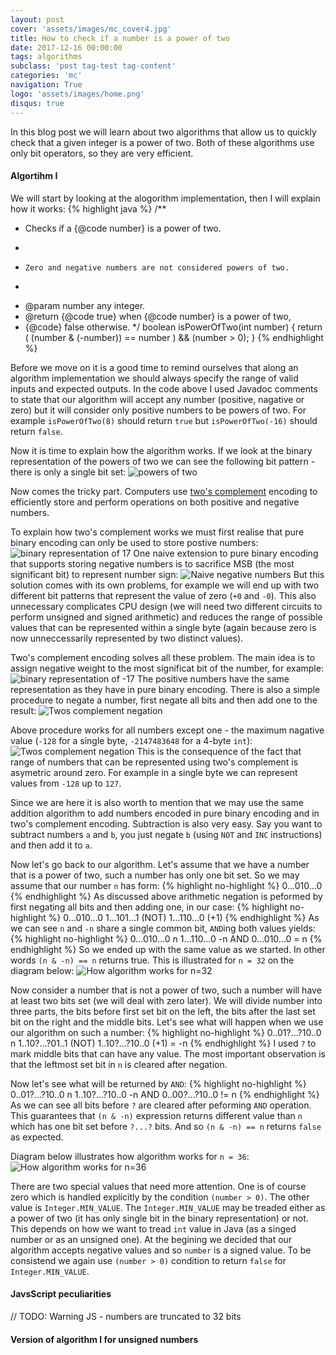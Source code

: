 ```yaml
---
layout: post
cover: 'assets/images/mc_cover4.jpg'
title: How to check if a number is a power of two
date: 2017-12-16 00:00:00
tags: algorithms 
subclass: 'post tag-test tag-content'
categories: 'mc'
navigation: True
logo: 'assets/images/home.png'
disqus: true
---
```


In this blog post we will learn about two algorithms that
allow us to quickly check that a given integer is
a power of two. 
Both of these algorithms use only bit operators, so they are
very efficient.

#### Algortihm I

We will start by looking at the alogorithm implementation,
then I will explain how it works:
{% highlight java %}
/**
 * Checks if a {@code number} is a power of two.
 * <p>
 *     Zero and negative numbers are not considered powers of two.
 * </p>
 * @param number any integer.
 * @return {@code true} when {@code number} is a power of two,
 *  {@code} false otherwise.
 */
boolean isPowerOfTwo(int number) {
    return 
        ( (number & (-number)) == number ) && 
        (number > 0);
}
{% endhighlight %}

Before we move on it is a good time to remind ourselves that
along an algorithm implementation we 
should always specify the range of valid inputs 
and expected outputs.
In the code above I used Javadoc comments to state that our algorithm
will accept any number (positive, nagative or zero) but it
will consider only positive numbers to be powers of two.
For example `isPowerOfTwo(8)` should return `true` but 
`isPowerOfTwo(-16)` should return `false`.

Now it is time to explain how the algorithm works.
If we look at the binary representation of the powers of
two we can see the following bit pattern - there is
only a single bit set:
![powers of two](assets/images/2017-12-16/powers_of_two.svg)

Now comes the tricky part. Computers use 
[two's complement](https://en.wikipedia.org/wiki/Two%27s_complement)
encoding to efficiently store 
and perform operations on both positive and negative numbers.

To explain how two's complement works we must first 
realise that pure binary encoding can only be used 
to store postive numbers:
![binary representation of 17](assets/images/2017-12-16/b_17.svg)
One naive extension to pure binary encoding that supports
storing negative numbers is to
sacrifice MSB (the most significant bit) to represent number sign:
![Naive negative numbers](assets/images/2017-12-16/bsgn.svg)
But this solution comes with its own problems,
for example we will end up with two different
bit patterns that represent the value of zero (`+0` and `-0`).
This also unnecessary complicates CPU design 
(we will need two different circuits to perform unsigned and signed
arithmetic) and reduces the range of
possible values that can be represented within a single byte
(again because zero is now unneccessarily 
represented by two distinct values).

Two's complement encoding solves all these problem.
The main idea is to assign negative weight to the most significat
bit of the number, for example:
![binary representation of -17](assets/images/2017-12-16/u2_17.svg)
The positive numbers have the same representation as they have in
pure binary encoding. There is also a simple procedure to negate a number,
first negate all bits and then add one to the result:
![Twos complement negation](assets/images/2017-12-16/u2_neg.svg)

Above procedure works for all numbers except one - the maximum nagative
value (`-128` for a single byte, `-2147483648` for a 4-byte `int`):
![Twos complement negation](assets/images/2017-12-16/u2_min.svg)
This is the consequence of the fact that 
range of numbers that can be represented using two's complement
is asymetric around zero. For example in a single byte we can
represent values from `-128` up to `127`.

Since we are here it is also worth to mention that we may use
the same addition algorithm to add numbers encoded in pure
binary encoding and in two's complement encoding.
Subtraction is also very easy. Say you want to subtract 
numbers `a` and `b`, you just negate `b` 
(using `NOT` and `INC` instructions) 
and then add it to `a`.

Now let's go back to our algorithm.
Let's assume that we have a number that is a power of two,
such a number has only one bit set. So we may assume that
our number `n` has form:
{% highlight no-highlight %}
0...010...0
{% endhighlight %}
As discussed above arithmetic negation is peformed by first negating all
bits and then adding one, in our case:
{% highlight no-highlight %}
0...010...0
1...101...1 (NOT)
1...110...0 (+1)
{% endhighlight %}
As we can see `n` and `-n` share a single common bit, `AND`ing both
values yields:
{% highlight no-highlight %}
0...010...0  n
1...110...0 -n
AND
0...010...0 = n
{% endhighlight %}
So we ended up with the same value as we started. 
In other words `(n & -n) == n` returns true.
This is illustrated for `n = 32` on the diagram below:
![How algorithm works for n=32](assets/images/2017-12-16/a1_w.svg)

Now consider a number that is not a power of two, such a number
will have at least two bits set (we will deal with zero later).
We will divide number into three parts, the bits before first set
bit on the left, the bits after the last set bit on the right and the
middle bits. 
Let's see what will happen when we use our algorithm on such a number:
{% highlight no-highlight %}
0..01?...?10..0 n
1..10?...?01..1 (NOT)
1..10?...?10..0 (+1) = -n
{% endhighlight %}
I used `?` to mark middle bits that can have any value.
The most important observation is that the leftmost set bit 
in `n` is cleared after negation.

Now let's see what will be returned by `AND`:
{% highlight no-highlight %}
0..01?...?10..0  n
1..10?...?10..0 -n
AND
0..00?...?10..0 != n
{% endhighlight %}
As we can see all bits before `?` are cleared after peforming `AND`
operation. This guarantees that `(n & -n)` expression returns
different value than `n` which has one bit set before `?...?` bits.
And so `(n & -n) == n` returns `false` as expected.

Diagram below illustrates how algorithm works for `n = 36`:
![How algorithm works for n=36](assets/images/2017-12-16/a1_w2.svg)

There are two special values that need more attention.
One is of course zero which is handled explicitly by the condition
`(number > 0)`. The other value is `Integer.MIN_VALUE`.
The `Integer.MIN_VALUE` may be treaded either as a power of two
(it has only single bit in the binary representation) or not. 
This depends on how we want to tread `int` value in Java 
(as a singed number or as an unsigned one).
At the begining we decided that our algorithm accepts negative values
and so `number` is a signed value.
To be consistend we again use `(number > 0)` condition to return
`false` for `Integer.MIN_VALUE`.



#### JavsScript peculiarities
// TODO: Warning JS - numbers are truncated to 32 bits

#### Version of algorithm I for unsigned numbers


